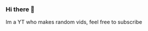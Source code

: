 ### Hi there 👋
Im a YT who makes random vids, feel free to subscribe

<!--
**TheMinebloxGamer/TheMinebloxGamer** is a ✨ _special_ ✨ repository because its `README.md` (this file) appears on your GitHub profile.

Here are some ideas to get you started:

- 🔭 I’m currently working on ... Youtube
- 🌱 I’m currently learning ... Javascript, CSS, C++, HTML
- 👯 I’m looking to collaborate on ... no
- 🤔 I’m looking for help with ... no
- 💬 Ask me about ... no
- 📫 How to reach me: ... gmail   at bluebees100@gmail.com
- 😄 Pronouns: ... hi
- ⚡ Fun fact: ... i live in nz 
-->
